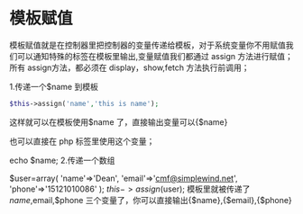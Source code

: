 # 模板赋值
模板赋值就是在控制器里把控制器的变量传递给模板，对于系统变量你不用赋值我们可以通知特殊的标签在模板里输出,变量赋值我们都通过 assign 方法进行赋值；所有 assign方法，都必须在 display，show,fetch 方法执行前调用；



1.传递一个$name 到模板

```php
$this->assign('name','this is name');
```
这样就可以在模板使用$name 了，直接输出变量可以{$name}

也可以直接在 php 标签里使用这个变量；

<php>
echo $name;
</php>
2.传递一个数组

$user=array(
    'name'=>'Dean',
    'email'=>'cmf@simplewind.net',
    'phone'=>'15121010086'
);
$this->assign($user);
模板里就被传递了$name,$email,$phone 三个变量了，你可以直接输出{$name},{$email},{$phone}
